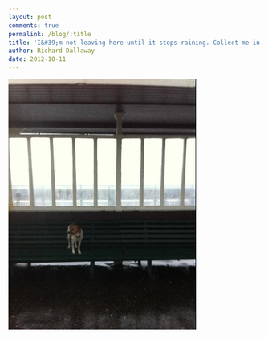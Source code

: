 ```yaml
---
layout: post
comments: true
permalink: /blog/:title
title: 'I&#39;m not leaving here until it stops raining. Collect me in June.'
author: Richard Dallaway
date: 2012-10-11
---
```


<div>
<a href="/media/BWphoto.JPG">
<img width="374" src="/media/BWphoto.JPG.500.JPG" height="500"></img>
</a>
</div>



   
    
